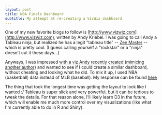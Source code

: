 ```yaml
---
layout: post
title: NBA Finals Dashboard
subtitle: My attempt at re-creating a VizWiz dashboard
---
```


One of my new favorite blogs to follow is [http://www.vizwiz.com](http://www.vizwiz.com), written by Andy Kriebel. I was going to call Andy a Tableau ninja, but realized he has a legit "tableau title" -- [Zen Master](http://www.tableau.com/ZenMasters) -- which is pretty cool. (I guess calling yourself a "rockstar" or a "ninja" doesn't cut it these days...) 

Anyways, I was impressed [with a viz Andy recently created (mimicing another author)](http://www.vizwiz.com/2016/11/how-many-times-have-teams-been-to-world.html) and wanted to see if I could create a similar dashboard, without cheating and looking what he did. To mix it up, I used NBA (basketball) data instead of MLB (baseball). My response can be found [here](https://public.tableau.com/views/NBA_Playoffs/Dashboard)

The thing that took the longest time was getting the layout to look like I wanted :/ Tableau is super slick and very powerful, but it can be tedious to tweak the details. For that reason alone, I'll likely learn D3 in the future, which will enable me much more control over my visualizations (like what I'm currently able to do in R and Shiny). 
